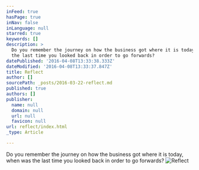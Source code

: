 ```yaml
---
inFeed: true
hasPage: true
inNav: false
inLanguage: null
starred: true
keywords: []
description: >
  Do you remember the journey on how the business got where it is today, when was
  the last time you looked back in order to go forwards?
datePublished: '2016-04-08T13:33:38.333Z'
dateModified: '2016-04-08T13:33:37.847Z'
title: Reflect
author: []
sourcePath: _posts/2016-03-22-reflect.md
published: true
authors: []
publisher:
  name: null
  domain: null
  url: null
  favicon: null
url: reflect/index.html
_type: Article

---
```

Do you remember the journey on how the business got where it is today, when was the last time you looked back in order to go forwards?
![Reflect](https://imgflo.herokuapp.com/graph/vahj1ThiexotieMo/9a10b884d470ab4c90af7cbf1c8d6de5/noop.gif?input=https%3A%2F%2Fthe-grid-user-content.s3-us-west-2.amazonaws.com%2Fc95a6a14-9b43-4e4f-af5b-dcb9d30142c7.gif)